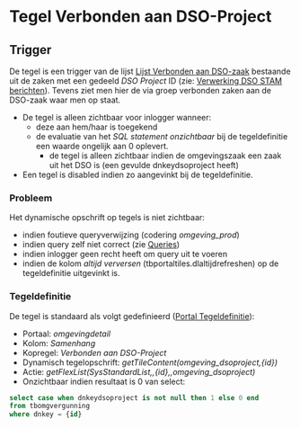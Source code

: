 # Tegel Verbonden aan DSO-Project

## Trigger

De tegel is een trigger van de lijst [Lijst Verbonden aan DSO-zaak](/docs/probleemoplossing/portalen_en_moduleschermen/zaakportaal_omgeving/tegel_verbonden_aan_dso_project/lijst_verbonden_aan_dsozaak.md) bestaande uit de zaken met een gedeeld *DSO Project* ID (zie: [Verwerking DSO STAM berichten](/docs/probleemoplossing/programmablokken/verwerking_dso_stam_berichten.md)).
Tevens ziet men hier de via groep verbonden zaken aan de DSO-zaak waar men op staat.

  * De tegel is alleen zichtbaar voor inlogger wanneer: 
    * deze aan hem/haar is toegekend 
    * de evaluatie van het *SQL statement onzichtbaar* bij de tegeldefinitie een waarde ongelijk aan 0 oplevert.
      * de tegel is alleen zichtbaar indien de omgevingszaak een zaak uit het DSO is (een gevulde dnkeydsoproject heeft) 
  * Een tegel is disabled indien zo aangevinkt bij de tegeldefinitie.

### Probleem

Het dynamische opschrift op tegels is niet zichtbaar:

  * indien foutieve queryverwijzing (codering *omgeving_prod*) 
  * indien query zelf niet correct (zie [Queries](/docs/instellen_inrichten/queries.md))
  * indien inlogger geen recht heeft om query uit te voeren 
  * indien de kolom *altijd verversen* (tbportaltiles.dlaltijdrefreshen) op de tegeldefinitie uitgevinkt is.

### Tegeldefinitie

De tegel is standaard als volgt gedefinieerd ([Portal Tegeldefinitie](/docs/instellen_inrichten/portaldefinitie/portal_tegel.md)):

  * Portaal: *omgevingdetail*
  * Kolom: *Samenhang*
  * Kopregel: *Verbonden aan DSO-Project*
  * Dynamisch tegelopschrift: *getTileContent(omgeving_dsoproject,{id})*
  * Actie: *getFlexList(SysStandardList,,{id},,omgeving_dsoproject)*
  * Onzichtbaar indien resultaat is 0 van select: 
```sql
select case when dnkeydsoproject is not null then 1 else 0 end 
from tbomgvergunning 
where dnkey = {id}
```

